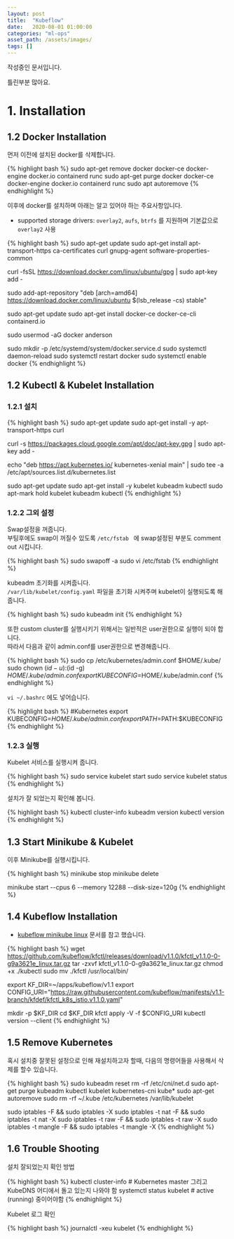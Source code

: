 ```yaml
---
layout: post
title:  "Kubeflow"
date:   2020-08-01 01:00:00
categories: "ml-ops"
asset_path: /assets/images/
tags: []
---
```


작성중인 문서입니다. 

틀린부분 많아요. 



# 1. Installation

## 1.2 Docker Installation

먼저 이전에 설치된 docker를 삭제합니다.

{% highlight bash %}
sudo apt-get remove docker docker-ce docker-engine docker.io containerd runc
sudo apt-get purge docker docker-ce docker-engine docker.io containerd runc
sudo apt autoremove
{% endhighlight %}

이후에 docker를 설치하며 아래는 알고 있어야 하는 주요사항입니다.

- supported storage drivers: `overlay2`, `aufs`, `btrfs` 를 지원하며 기본값으로 `overlay2` 사용

{% highlight bash %}
sudo apt-get update
sudo apt-get install apt-transport-https ca-certificates curl gnupg-agent software-properties-common

curl -fsSL https://download.docker.com/linux/ubuntu/gpg | sudo apt-key add -

sudo add-apt-repository  "deb [arch=amd64] https://download.docker.com/linux/ubuntu $(lsb_release -cs)    stable"

sudo apt-get update
sudo apt-get install docker-ce docker-ce-cli containerd.io

sudo usermod -aG docker anderson

sudo mkdir -p /etc/systemd/system/docker.service.d
sudo systemctl daemon-reload
sudo systemctl restart docker
sudo systemctl enable docker
{% endhighlight %}



## 1.2 Kubectl & Kubelet Installation

### 1.2.1 설치

{% highlight bash %}
sudo apt-get update 
sudo apt-get install -y apt-transport-https curl

curl -s https://packages.cloud.google.com/apt/doc/apt-key.gpg | sudo apt-key add -

echo "deb https://apt.kubernetes.io/ kubernetes-xenial main" | sudo tee -a /etc/apt/sources.list.d/kubernetes.list

sudo apt-get update
sudo apt-get install -y kubelet kubeadm kubectl
sudo apt-mark hold kubelet kubeadm kubectl
{% endhighlight %}



### 1.2.2 그외 설정

Swap설정을  꺼줍니다.<br>
부팅후에도 swap이 꺼질수 있도록 `/etc/fstab ` 에 swap설정된 부분도 comment out 시킵니다. 

{% highlight bash %}
sudo swapoff -a
sudo vi /etc/fstab 
{% endhighlight %}

kubeadm 초기화를 시켜줍니다.<br>
`/var/lib/kubelet/config.yaml` 파일을 초기화 시켜주며 kubelet이 실행되도록 해줍니다.

{% highlight bash %}
sudo kubeadm init
{% endhighlight %}

또한 custom cluster를 실행시키기 위해서는 일반적은 user권한으로 실행이 되야 합니다. <br>
따라서 다음과 같이 admin.conf를 user권한으로 변경해줍니다.

{% highlight bash %}
sudo cp /etc/kubernetes/admin.conf $HOME/.kube/
sudo chown $(id -u):$(id -g) $HOME/.kube/admin.conf
export KUBECONFIG=$HOME/.kube/admin.conf
{% endhighlight %}

`vi ~/.bashrc` 에도 넣어습니다. 

{% highlight bash %}
#Kubernetes
export KUBECONFIG=$HOME/.kube/admin.conf
export PATH=$PATH:$KUBECONFIG
{% endhighlight %} 



### 1.2.3 실행

Kubelet 서비스를 실행시켜 줍니다. 

{% highlight bash %}
sudo service kubelet start
sudo service kubelet status
{% endhighlight %}

설치가 잘 되었는지 확인해 봅니다.

{% highlight bash %}
kubectl cluster-info
kubeadm version
kubectl version
{% endhighlight %}

## 1.3 Start Minikube & Kubelet

이후 Minikube를 실행시킵니다.

{% highlight bash %}
minikube stop
minikube delete

minikube start --cpus 6 --memory 12288 --disk-size=120g 
{% endhighlight %}



## 1.4 Kubeflow Installation

- [kubeflow minikube linux](https://www.kubeflow.org/docs/started/workstation/minikube-linux/) 문서를 참고 했습니다.

{% highlight bash %}
wget https://github.com/kubeflow/kfctl/releases/download/v1.1.0/kfctl_v1.1.0-0-g9a3621e_linux.tar.gz
tar -zxvf kfctl_v1.1.0-0-g9a3621e_linux.tar.gz
chmod +x ./kubectl
sudo mv ./kfctl /usr/local/bin/

export KF_DIR=~/apps/kubeflow/v1.1
export CONFIG_URI="https://raw.githubusercontent.com/kubeflow/manifests/v1.1-branch/kfdef/kfctl_k8s_istio.v1.1.0.yaml" 

mkdir -p $KF_DIR
cd $KF_DIR
kfctl apply -V -f $CONFIG_URI
kubectl version --client
{% endhighlight %}



## 1.5 Remove Kubernetes 

혹시 설치중 잘못된 설정으로 인해 재설치하고자 할때, 다음의 명령어들을 사용해서 삭제를 할수 있습니다.

{% highlight bash %}
sudo kubeadm reset
rm -rf /etc/cni/net.d
sudo apt-get purge kubeadm kubectl kubelet kubernetes-cni kube*
sudo apt-get autoremove
sudo rm -rf ~/.kube /etc/kubernetes /var/lib/kubelet

sudo iptables -F && sudo iptables -X
sudo iptables -t nat -F && sudo iptables -t nat -X
sudo iptables -t raw -F && sudo iptables -t raw -X
sudo iptables -t mangle -F && sudo iptables -t mangle -X
{% endhighlight %}

## 1.6 Trouble Shooting

설치 잘되었는지 확인 방법

{% highlight bash %}
kubectl cluster-info  # Kubernetes master 그리고 KubeDNS 어디에서 돌고 있는지 나와야 함
systemctl status kubelet  # active (running) 중이어야함
{% endhighlight %}

Kubelet 로그 확인

{% highlight bash %}
journalctl -xeu kubelet
{% endhighlight %}